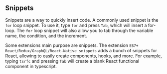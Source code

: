 ## Snippets

Snippets are a way to quickly insert code. A commonly used snippet is the `for` loop snippet. To use it, type `for` and press `Tab`, which will insert a for-loop. The `for` loop snippet will also allow you to tab through the variable name, the condition, and the increment.

Some extensions main purpose are snippets. The extension `ES7+ React/Redux/GraphQL/React-Native snippets` adds a bunch of snippets for React, allowing to easily create components, hooks, and more. For example, typing `tsrfc` and pressing `Tab` will create a blank React functional component in typescript.